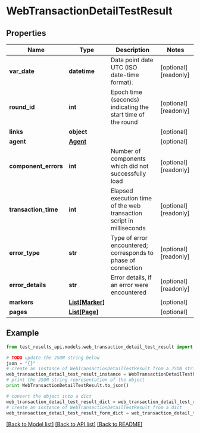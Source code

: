 # WebTransactionDetailTestResult


## Properties
Name | Type | Description | Notes
------------ | ------------- | ------------- | -------------
**var_date** | **datetime** | Data point date UTC (ISO date-time format). | [optional] [readonly] 
**round_id** | **int** | Epoch time (seconds) indicating the start time of the round | [optional] [readonly] 
**links** | **object** |  | [optional] 
**agent** | [**Agent**](Agent.md) |  | [optional] 
**component_errors** | **int** | Number of components which did not successfully load | [optional] [readonly] 
**transaction_time** | **int** | Elapsed execution time of the web transaction script in milliseconds | [optional] [readonly] 
**error_type** | **str** | Type of error encountered; corresponds to phase of connection | [optional] [readonly] 
**error_details** | **str** | Error details, if an error were encountered | [optional] [readonly] 
**markers** | [**List[Marker]**](Marker.md) |  | [optional] 
**pages** | [**List[Page]**](Page.md) |  | [optional] 

## Example

```python
from test_results_api.models.web_transaction_detail_test_result import WebTransactionDetailTestResult

# TODO update the JSON string below
json = "{}"
# create an instance of WebTransactionDetailTestResult from a JSON string
web_transaction_detail_test_result_instance = WebTransactionDetailTestResult.from_json(json)
# print the JSON string representation of the object
print WebTransactionDetailTestResult.to_json()

# convert the object into a dict
web_transaction_detail_test_result_dict = web_transaction_detail_test_result_instance.to_dict()
# create an instance of WebTransactionDetailTestResult from a dict
web_transaction_detail_test_result_form_dict = web_transaction_detail_test_result.from_dict(web_transaction_detail_test_result_dict)
```
[[Back to Model list]](../README.md#documentation-for-models) [[Back to API list]](../README.md#documentation-for-api-endpoints) [[Back to README]](../README.md)


